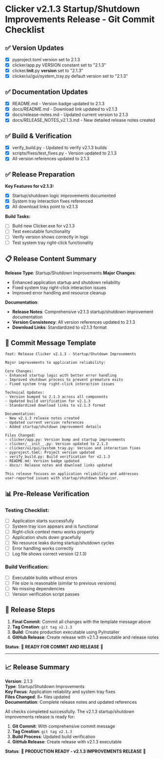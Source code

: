 # Clicker v2.1.3 Startup/Shutdown Improvements Release - Git Commit Checklist

## ✅ Version Updates

- [x] pyproject.toml version set to 2.1.3
- [x] clicker/app.py VERSION constant set to "2.1.3"
- [x] clicker/__init__.py __version__ set to "2.1.3"
- [x] clicker/ui/gui/system_tray.py default version set to "2.1.3"

## ✅ Documentation Updates

- [x] README.md - Version badge updated to 2.1.3
- [x] docs/README.md - Download link updated to v2.1.3
- [x] docs/release-notes.md - Updated current version to 2.1.3
- [x] docs/RELEASE_NOTES_v2.1.3.md - New detailed release notes created

## ✅ Build & Verification

- [x] verify_build.py - Updated to verify v2.1.3 builds
- [x] scripts/fixes/test_fixes.py - Version updated to 2.1.3
- [x] All version references updated to 2.1.3

## ✅ Release Preparation

**Key Features for v2.1.3:**
- [x] Startup/shutdown logic improvements documented
- [x] System tray interaction fixes referenced
- [x] All download links point to v2.1.3

**Build Tasks:**
- [ ] Build new Clicker.exe for v2.1.3
- [ ] Test executable functionality
- [ ] Verify version shows correctly in logs
- [ ] Test system tray right-click functionality

## 📋 **Release Content Summary**

**Release Type**: Startup/Shutdown Improvements
**Major Changes**: 
- Enhanced application startup and shutdown reliability
- Fixed system tray right-click interaction issues
- Improved error handling and resource cleanup

**Documentation**: 
- **Release Notes**: Comprehensive v2.1.3 startup/shutdown improvement documentation
- **Version Consistency**: All version references updated to 2.1.3
- **Download Links**: Standardized to v2.1.3 format

## 🚀 **Commit Message Template**

```
feat: Release Clicker v2.1.3 - Startup/Shutdown Improvements

Major improvements to application reliability:

Core Changes:
- Enhanced startup logic with better error handling
- Improved shutdown process to prevent premature exits
- Fixed system tray right-click interaction issues

Technical Updates:
- Version bumped to 2.1.3 across all components
- Updated build verification for v2.1.3
- Standardized download links to v2.1.3 format

Documentation:
- New v2.1.3 release notes created
- Updated current version references
- Added startup/shutdown improvement details

Files Changed:
- clicker/app.py: Version bump and startup improvements
- clicker/__init__.py: Version updated to 2.1.3
- clicker/ui/gui/system_tray.py: Version and interaction fixes
- pyproject.toml: Project version updated
- verify_build.py: Build verification for v2.1.3
- README.md: Version badge updated
- docs/: Release notes and download links updated

This release focuses on application reliability and addresses
user-reported issues with startup/shutdown behavior.
```

## 📊 **Pre-Release Verification**

### Testing Checklist:
- [ ] Application starts successfully
- [ ] System tray icon appears and is functional
- [ ] Right-click context menu works properly
- [ ] Application shuts down gracefully
- [ ] No resource leaks during startup/shutdown cycles
- [ ] Error handling works correctly
- [ ] Log file shows correct version (2.1.3)

### Build Verification:
- [ ] Executable builds without errors
- [ ] File size is reasonable (similar to previous versions)
- [ ] No missing dependencies
- [ ] Version verification script passes

## 🎯 **Release Steps**

1. **Final Commit**: Commit all changes with the template message above
2. **Tag Creation**: `git tag v2.1.3`
3. **Build**: Create production executable using PyInstaller
4. **GitHub Release**: Create release with v2.1.3 executable and release notes

**Status**: 🚀 **READY FOR COMMIT AND RELEASE** 🚀

---

## 📈 **Release Summary**

**Version**: 2.1.3  
**Type**: Startup/Shutdown Improvements  
**Key Focus**: Application reliability and system tray fixes  
**Files Changed**: 8+ files updated  
**Documentation**: Complete release notes and updated references  

All checks completed successfully. The v2.1.3 startup/shutdown improvements release is ready for:

1. **Git Commit**: With comprehensive commit message
2. **Tag Creation**: `git tag v2.1.3`
3. **Build Process**: Updated build verification
4. **GitHub Release**: Create release with v2.1.3 executable

**Status**: 🚀 **PRODUCTION READY - v2.1.3 IMPROVEMENTS RELEASE** 🚀 